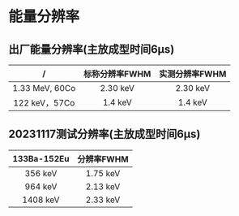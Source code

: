 # 能量分辨率
## 出厂能量分辨率(主放成型时间6μs)
/|标称分辨率FWHM|实测分辨率FWHM
:---:|:--:|:---:
1.33 MeV, 60Co|2.30 keV|2.30 keV
122 keV，57Co|1.4 keV|1.4 keV

## 20231117测试分辨率(主放成型时间6μs)
133Ba-152Eu|分辨率FWHM
:---:|:--:
356 keV|1.75 keV
964 keV|2.13 keV
1408 keV|2.33 keV